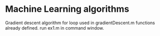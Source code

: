 # Machine Learning algorithms
Gradient descent algorithm
for loop used in gradientDescent.m
functions already defined.
run ex1.m in command window.
